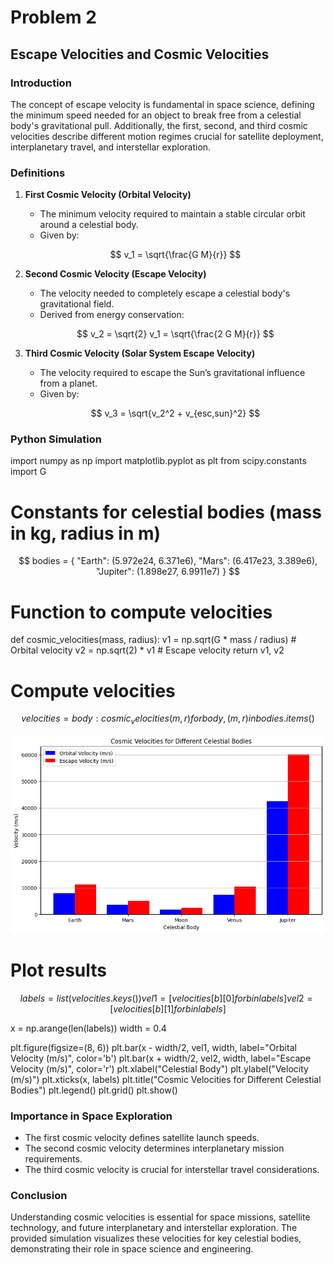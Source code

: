 # Problem 2
## Escape Velocities and Cosmic Velocities

### Introduction

The concept of escape velocity is fundamental in space science, defining the minimum speed needed for an object to break free from a celestial body's gravitational pull. Additionally, the first, second, and third cosmic velocities describe different motion regimes crucial for satellite deployment, interplanetary travel, and interstellar exploration.

### Definitions

1. **First Cosmic Velocity (Orbital Velocity)**
   - The minimum velocity required to maintain a stable circular orbit around a celestial body.
   - Given by:
   
   $$
      v_1 = \sqrt{\frac{G M}{r}} 
$$

2. **Second Cosmic Velocity (Escape Velocity)**
   - The velocity needed to completely escape a celestial body's gravitational field.
   - Derived from energy conservation:
   
   $$
      v_2 = \sqrt{2} v_1 = \sqrt{\frac{2 G M}{r}} 
   $$

3. **Third Cosmic Velocity (Solar System Escape Velocity)**
   - The velocity required to escape the Sun’s gravitational influence from a planet.
   - Given by:

   $$
      v_3 = \sqrt{v_2^2 + v_{esc,sun}^2} 
   $$

### Python Simulation


import numpy as np
import matplotlib.pyplot as plt
from scipy.constants import G

# Constants for celestial bodies (mass in kg, radius in m)

$$
bodies = {
    "Earth": (5.972e24, 6.371e6),
    "Mars": (6.417e23, 3.389e6),
    "Jupiter": (1.898e27, 6.9911e7)
}
$$
# Function to compute velocities

def cosmic_velocities(mass, radius):
    v1 = np.sqrt(G * mass / radius)  # Orbital velocity
    v2 = np.sqrt(2) * v1  # Escape velocity
    return v1, v2


# Compute velocities

$$
velocities = {body: cosmic_velocities(m, r) for body, (m, r) in bodies.items()}
$$


![alt text](image-1.png)

# Plot results

$$
labels = list(velocities.keys())
vel1 = [velocities[b][0] for b in labels]
vel2 = [velocities[b][1] for b in labels]
$$

x = np.arange(len(labels))
width = 0.4

plt.figure(figsize=(8, 6))
plt.bar(x - width/2, vel1, width, label="Orbital Velocity (m/s)", color='b')
plt.bar(x + width/2, vel2, width, label="Escape Velocity (m/s)", color='r')
plt.xlabel("Celestial Body")
plt.ylabel("Velocity (m/s)")
plt.xticks(x, labels)
plt.title("Cosmic Velocities for Different Celestial Bodies")
plt.legend()
plt.grid()
plt.show()


### Importance in Space Exploration
- The first cosmic velocity defines satellite launch speeds.
- The second cosmic velocity determines interplanetary mission requirements.
- The third cosmic velocity is crucial for interstellar travel considerations.

### Conclusion
Understanding cosmic velocities is essential for space missions, satellite technology, and future interplanetary and interstellar exploration. The provided simulation visualizes these velocities for key celestial bodies, demonstrating their role in space science and engineering.
